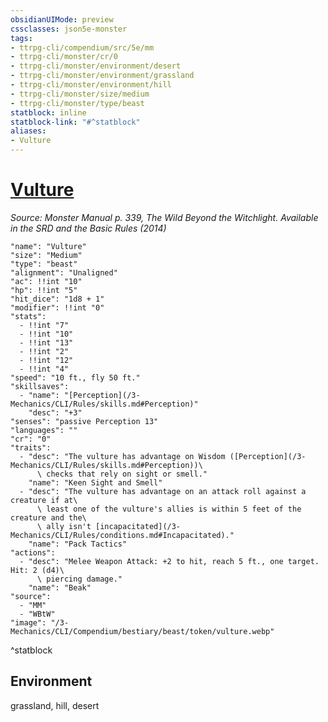 ```yaml
---
obsidianUIMode: preview
cssclasses: json5e-monster
tags:
- ttrpg-cli/compendium/src/5e/mm
- ttrpg-cli/monster/cr/0
- ttrpg-cli/monster/environment/desert
- ttrpg-cli/monster/environment/grassland
- ttrpg-cli/monster/environment/hill
- ttrpg-cli/monster/size/medium
- ttrpg-cli/monster/type/beast
statblock: inline
statblock-link: "#^statblock"
aliases:
- Vulture
---
```

# [Vulture](3-Mechanics\CLI\Compendium\bestiary\beast/vulture.md)
*Source: Monster Manual p. 339, The Wild Beyond the Witchlight. Available in the <span title='Systems Reference Document (5.1)'>SRD</span> and the Basic Rules (2014)*  

```statblock
"name": "Vulture"
"size": "Medium"
"type": "beast"
"alignment": "Unaligned"
"ac": !!int "10"
"hp": !!int "5"
"hit_dice": "1d8 + 1"
"modifier": !!int "0"
"stats":
  - !!int "7"
  - !!int "10"
  - !!int "13"
  - !!int "2"
  - !!int "12"
  - !!int "4"
"speed": "10 ft., fly 50 ft."
"skillsaves":
  - "name": "[Perception](/3-Mechanics/CLI/Rules/skills.md#Perception)"
    "desc": "+3"
"senses": "passive Perception 13"
"languages": ""
"cr": "0"
"traits":
  - "desc": "The vulture has advantage on Wisdom ([Perception](/3-Mechanics/CLI/Rules/skills.md#Perception))\
      \ checks that rely on sight or smell."
    "name": "Keen Sight and Smell"
  - "desc": "The vulture has advantage on an attack roll against a creature if at\
      \ least one of the vulture's allies is within 5 feet of the creature and the\
      \ ally isn't [incapacitated](/3-Mechanics/CLI/Rules/conditions.md#Incapacitated)."
    "name": "Pack Tactics"
"actions":
  - "desc": "Melee Weapon Attack: +2 to hit, reach 5 ft., one target. Hit: 2 (d4)\
      \ piercing damage."
    "name": "Beak"
"source":
  - "MM"
  - "WBtW"
"image": "/3-Mechanics/CLI/Compendium/bestiary/beast/token/vulture.webp"
```
^statblock

## Environment

grassland, hill, desert